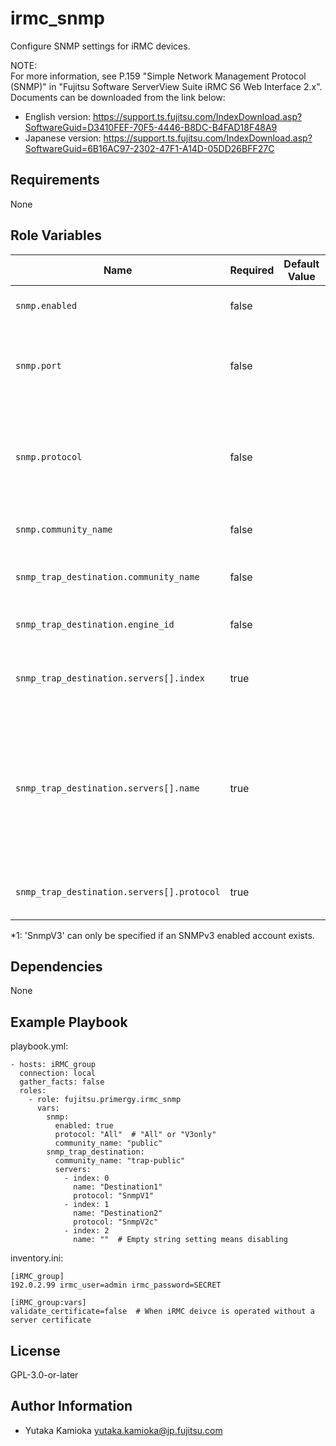 irmc_snmp
=========

Configure SNMP settings for iRMC devices.

NOTE:  
For more information, see P.159 "Simple Network Management Protocol (SNMP)" in "Fujitsu Software ServerView Suite iRMC S6 Web Interface 2.x".
Documents can be downloaded from the link below:

- English version: <https://support.ts.fujitsu.com/IndexDownload.asp?SoftwareGuid=D3410FEF-70F5-4446-B8DC-B4FAD18F48A9>
- Japanese version: <https://support.ts.fujitsu.com/IndexDownload.asp?SoftwareGuid=6B16AC97-2302-47F1-A14D-05DD26BFF27C>

Requirements
------------

None

Role Variables
--------------

| Name | Required | Default Value | Choices | Type | Description |
|------|----------|---------------|---------|------|-------------|
| `snmp.enabled` | false | | | bool | Enables/disables the SNMP service. |
| `snmp.port` | false | | | int | Port on which the SNMP service is listening (normally UDP 161). |
| `snmp.protocol` | false | | 'All', 'V3only' | str | SNMP protocol version to be used. If 'All' is specified, all SNMP protocol versions (SNMP v1/v2c/v3) are supported. |
| `snmp.community_name` | false | | | | SNMPv1/v2c Community name |
| `snmp_trap_destination.community_name` | false | | | str | Community name used for SNMP v1/v2 trap sending. |
| `snmp_trap_destination.engine_id` | false | | | str | The Engine ID is used for sending SNMPv3 traps. |
| `snmp_trap_destination.servers[].index` | true | | 0 to 6 | int | Forwarding of SNMP traps to up to seven SNMP servers is supported. |
| `snmp_trap_destination.servers[].name` | true | | | str | DNS names or IP addresses of the servers that are configured as trap destinations.<br/> If the empty string is specified, the trap transmission will be disabled.|
| `snmp_trap_destination.servers[].protocol` | true | | 'SnmpV1', 'SnmpV2c', 'SnmpV3' (*1) | str | SNMP protocol version to be used. |

*1: 'SnmpV3' can only be specified if an SNMPv3 enabled account exists.

Dependencies
------------

None

Example Playbook
----------------

playbook.yml:

    - hosts: iRMC_group
      connection: local
      gather_facts: false
      roles:
        - role: fujitsu.primergy.irmc_snmp
          vars:
            snmp:
              enabled: true
              protocol: "All"  # "All" or "V3only"
              community_name: "public"
            snmp_trap_destination:
              community_name: "trap-public"
              servers:
                - index: 0
                  name: "Destination1"
                  protocol: "SnmpV1"
                - index: 1
                  name: "Destination2"
                  protocol: "SnmpV2c"
                - index: 2
                  name: ""  # Empty string setting means disabling

inventory.ini:

    [iRMC_group]
    192.0.2.99 irmc_user=admin irmc_password=SECRET

    [iRMC_group:vars]
    validate_certificate=false  # When iRMC deivce is operated without a server certificate

License
-------

GPL-3.0-or-later

Author Information
------------------

- Yutaka Kamioka <yutaka.kamioka@jp.fujitsu.com>
